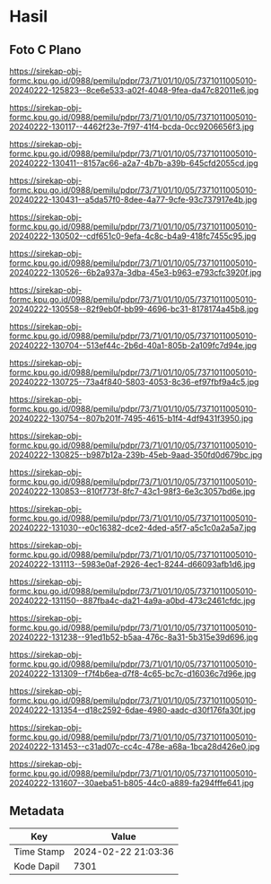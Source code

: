# Hasil

## Foto C Plano

https://sirekap-obj-formc.kpu.go.id/0988/pemilu/pdpr/73/71/01/10/05/7371011005010-20240222-125823--8ce6e533-a02f-4048-9fea-da47c82011e6.jpg

https://sirekap-obj-formc.kpu.go.id/0988/pemilu/pdpr/73/71/01/10/05/7371011005010-20240222-130117--4462f23e-7f97-41f4-bcda-0cc9206656f3.jpg

https://sirekap-obj-formc.kpu.go.id/0988/pemilu/pdpr/73/71/01/10/05/7371011005010-20240222-130411--8157ac66-a2a7-4b7b-a39b-645cfd2055cd.jpg

https://sirekap-obj-formc.kpu.go.id/0988/pemilu/pdpr/73/71/01/10/05/7371011005010-20240222-130431--a5da57f0-8dee-4a77-9cfe-93c737917e4b.jpg

https://sirekap-obj-formc.kpu.go.id/0988/pemilu/pdpr/73/71/01/10/05/7371011005010-20240222-130502--cdf651c0-9efa-4c8c-b4a9-418fc7455c95.jpg

https://sirekap-obj-formc.kpu.go.id/0988/pemilu/pdpr/73/71/01/10/05/7371011005010-20240222-130526--6b2a937a-3dba-45e3-b963-e793cfc3920f.jpg

https://sirekap-obj-formc.kpu.go.id/0988/pemilu/pdpr/73/71/01/10/05/7371011005010-20240222-130558--82f9eb0f-bb99-4696-bc31-8178174a45b8.jpg

https://sirekap-obj-formc.kpu.go.id/0988/pemilu/pdpr/73/71/01/10/05/7371011005010-20240222-130704--513ef44c-2b6d-40a1-805b-2a109fc7d94e.jpg

https://sirekap-obj-formc.kpu.go.id/0988/pemilu/pdpr/73/71/01/10/05/7371011005010-20240222-130725--73a4f840-5803-4053-8c36-ef97fbf9a4c5.jpg

https://sirekap-obj-formc.kpu.go.id/0988/pemilu/pdpr/73/71/01/10/05/7371011005010-20240222-130754--807b201f-7495-4615-b1f4-4df9431f3950.jpg

https://sirekap-obj-formc.kpu.go.id/0988/pemilu/pdpr/73/71/01/10/05/7371011005010-20240222-130825--b987b12a-239b-45eb-9aad-350fd0d679bc.jpg

https://sirekap-obj-formc.kpu.go.id/0988/pemilu/pdpr/73/71/01/10/05/7371011005010-20240222-130853--810f773f-8fc7-43c1-98f3-6e3c3057bd6e.jpg

https://sirekap-obj-formc.kpu.go.id/0988/pemilu/pdpr/73/71/01/10/05/7371011005010-20240222-131030--e0c16382-dce2-4ded-a5f7-a5c1c0a2a5a7.jpg

https://sirekap-obj-formc.kpu.go.id/0988/pemilu/pdpr/73/71/01/10/05/7371011005010-20240222-131113--5983e0af-2926-4ec1-8244-d66093afb1d6.jpg

https://sirekap-obj-formc.kpu.go.id/0988/pemilu/pdpr/73/71/01/10/05/7371011005010-20240222-131150--887fba4c-da21-4a9a-a0bd-473c2461cfdc.jpg

https://sirekap-obj-formc.kpu.go.id/0988/pemilu/pdpr/73/71/01/10/05/7371011005010-20240222-131238--91ed1b52-b5aa-476c-8a31-5b315e39d696.jpg

https://sirekap-obj-formc.kpu.go.id/0988/pemilu/pdpr/73/71/01/10/05/7371011005010-20240222-131309--f7f4b6ea-d7f8-4c65-bc7c-d16036c7d96e.jpg

https://sirekap-obj-formc.kpu.go.id/0988/pemilu/pdpr/73/71/01/10/05/7371011005010-20240222-131354--d18c2592-6dae-4980-aadc-d30f176fa30f.jpg

https://sirekap-obj-formc.kpu.go.id/0988/pemilu/pdpr/73/71/01/10/05/7371011005010-20240222-131453--c31ad07c-cc4c-478e-a68a-1bca28d426e0.jpg

https://sirekap-obj-formc.kpu.go.id/0988/pemilu/pdpr/73/71/01/10/05/7371011005010-20240222-131607--30aeba51-b805-44c0-a889-fa294fffe641.jpg


## Metadata

| Key        | Value               |
| ---------- | ------------------- |
| Time Stamp | 2024-02-22 21:03:36 |
| Kode Dapil | 7301                |



